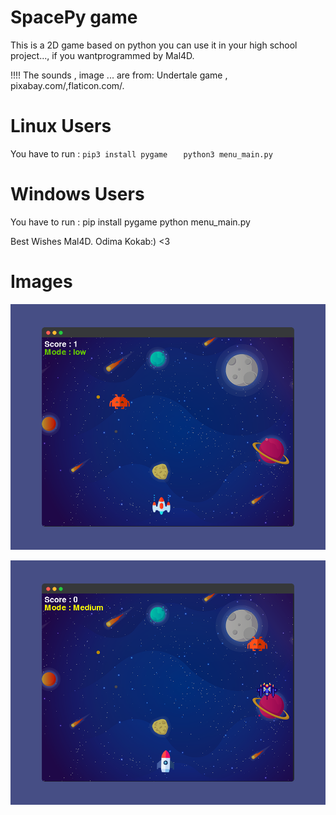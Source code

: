 # SpacePy game 
This is a 2D game based on python you can use it in your high school project..., if you wantprogrammed by  Mal4D.

!!!! The sounds , image ... are from: Undertale game , pixabay.com/,flaticon.com/.

# Linux Users
You have to run :
`pip3 install pygame  
`
`python3 menu_main.py  
`

# Windows Users
You have to run :
pip install pygame
python menu_main.py

Best Wishes Mal4D. Odima Kokab:) <3 

# Images
 ![alt text](https://github.com/ahmad-360/Spacepy/blob/main/1.png?raw=true)
 
 ![alt text](https://github.com/ahmad-360/Spacepy/blob/main/2.png?raw=true)

 

